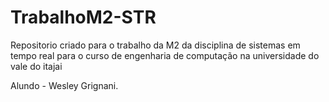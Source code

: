# TrabalhoM2-STR
Repositorio criado para o trabalho da M2 da disciplina de sistemas em tempo real
para o curso de engenharia de computação na universidade do vale do itajai

Alundo - Wesley Grignani.




